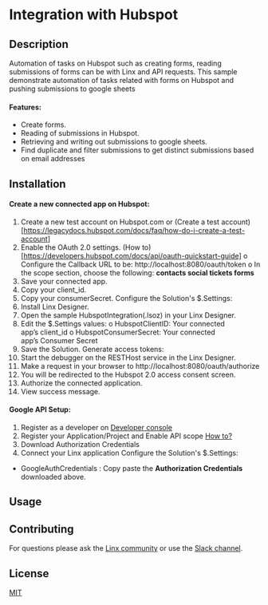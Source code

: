 # Integration with Hubspot

## Description
Automation of tasks on Hubspot such as creating forms, reading submissions of forms can be with Linx and API requests. This sample demonstrate automation of tasks related with forms on Hubspot and pushing submissions  to google sheets
#### Features:
* Create forms.
* Reading of submissions in Hubspot.
* Retrieving and writing out submissions to google sheets.
* Find duplicate and filter submissions to get distinct submissions based on email addresses
## Installation
#### Create a new connected app on Hubspot:
1. Create a new test account on Hubspot.com or (Create a test account)[https://legacydocs.hubspot.com/docs/faq/how-do-i-create-a-test-account]
2. Enable the OAuth 2.0 settings. (How to) [https://developers.hubspot.com/docs/api/oauth-quickstart-guide]
o Configure the Callback URL to be: http://localhost:8080/oauth/token
o In the scope section, choose the following: **contacts social tickets forms**
3. Save your connected app.
4. Copy your client_id.
5. Copy your consumerSecret.
Configure the Solution's $.Settings:
1. Install Linx Designer.
2. Open the sample HubspotIntegration(.lsoz) in your Linx Designer.
3. Edit the $.Settings values:
o HubspotClientID: Your connected app’s client_id
o HubspotConsumerSecret: Your connected app’s Consumer Secret
4. Save the Solution.
Generate access tokens:
1. Start the debugger on the RESTHost service in the Linx Designer.
2. Make a request in your browser to http://localhost:8080/oauth/authorize
3. You will be redirected to the Hubspot 2.0 access consent screen.
4. Authorize the connected application.
5. View success message.
 
#### Google API Setup:

1. Register as a developer on [Developer console](https://console.developers.google.com/)
2. Register your Application/Project and Enable API scope [How to?](https://linx.software/docs/guides/googleapis/)
3. Download Authorization Credentials
4. Connect your Linx application
Configure the Solution's $.Settings:
  * GoogleAuthCredentials : Copy paste the **Authorization Credentials** downloaded above.

## Usage


## Contributing

For questions please ask the [Linx community](https://linx/software/community) or use the [Slack channel](https://linxsoftware.slack.com/archives/C01FLBC1XNX). 

## License

[MIT](https://github.com/linx-software/template-repo/blob/main/LICENSE.txt)


